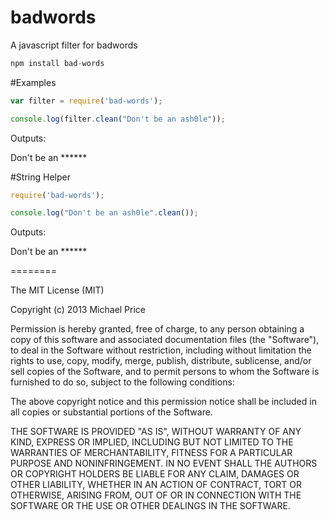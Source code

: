badwords
========

A javascript filter for badwords

```javascript
npm install bad-words
```
#Examples
```javascript
var filter = require('bad-words');

console.log(filter.clean("Don't be an ash0le"));
```
Outputs:

Don't be an ******

#String Helper

```javascript
require('bad-words');

console.log("Don't be an ash0le".clean());
```
Outputs:

Don't be an ******

========

The MIT License (MIT)

Copyright (c) 2013 Michael Price

Permission is hereby granted, free of charge, to any person obtaining a copy of
this software and associated documentation files (the "Software"), to deal in
the Software without restriction, including without limitation the rights to
use, copy, modify, merge, publish, distribute, sublicense, and/or sell copies of
the Software, and to permit persons to whom the Software is furnished to do so,
subject to the following conditions:

The above copyright notice and this permission notice shall be included in all
copies or substantial portions of the Software.

THE SOFTWARE IS PROVIDED "AS IS", WITHOUT WARRANTY OF ANY KIND, EXPRESS OR
IMPLIED, INCLUDING BUT NOT LIMITED TO THE WARRANTIES OF MERCHANTABILITY, FITNESS
FOR A PARTICULAR PURPOSE AND NONINFRINGEMENT. IN NO EVENT SHALL THE AUTHORS OR
COPYRIGHT HOLDERS BE LIABLE FOR ANY CLAIM, DAMAGES OR OTHER LIABILITY, WHETHER
IN AN ACTION OF CONTRACT, TORT OR OTHERWISE, ARISING FROM, OUT OF OR IN
CONNECTION WITH THE SOFTWARE OR THE USE OR OTHER DEALINGS IN THE SOFTWARE.



